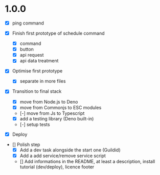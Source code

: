 # 1.0.0
- [x] ping command

- [x] Finish first prototype of schedule command
    - [x] command
    - [x] button
    - [x] api request
    - [x] api data treatment

- [x] Optimise first prototype
    - [x] separate in more files

- [x] Transition to final stack
    - [x] move from Node.js to Deno
    - [x] move from Commonjs to ESC modules
    - [-] move from Js to Typescript
    - [x] add a testing library (Deno built-in)
    - [-] setup tests

- [x] Deploy

- [] Polish step
    - [x] Add a dev task alongside the start one (Guildid)
    - [x] Add a add service/remove service script
    - [] Add informations in the README, at least a description, install tutorial (dev/deploy), licence footer